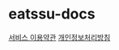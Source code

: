 # eatssu-docs

[서비스 이용약관](https://github.com/EAT-SSU/eatssu-docs/wiki/EAT%E2%80%90SSU-%EC%84%9C%EB%B9%84%EC%8A%A4-%EC%9D%B4%EC%9A%A9%EC%95%BD%EA%B4%80)
[개인정보처리방침](https://github.com/EAT-SSU/eatssu-docs/wiki/EAT%E2%80%90SSU-%EA%B0%9C%EC%9D%B8%EC%A0%95%EB%B3%B4%EC%B2%98%EB%A6%AC%EB%B0%A9%EC%B9%A8)
